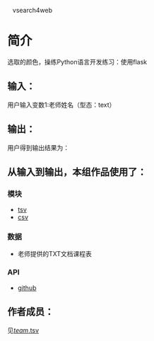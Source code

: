  
 vsearch4web


		
# 简介 
选取的颜色，操练Python语言开发练习：使用flask


		

## 输入：
用户输入变数1:老师姓名（型态：text）
## 输出：
用户得到输出结果为：
## 从输入到输出，本组作品使用了：
### 模块
* [tsv](http://www.52ij.com/jishu/python/12449.html)
* [csv](http://www.cnblogs.com/nisen/p/6155492.html)


### 数据
* 老师提供的TXT文档课程表
### API
* [github](https://api.github.com/)

## 作者成员：
见[_team_.tsv](https://github.com/hujingyin/repo-C-/blob/master/_team_.tsv)

 
